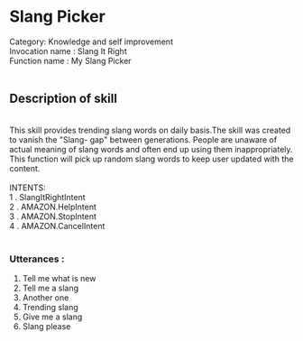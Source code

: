 
<H1>Slang Picker 
<br></H1>
Category: Knowledge and self improvement<br>
Invocation name : Slang It Right<br>
Function name   : My Slang Picker<br>
<br>
<H2>Description of skill</H2>
<br>
This skill provides trending slang words on daily basis.The skill was created to vanish the "Slang- gap" between generations.
People are unaware of actual meaning of slang words and often end up using them inappropriately. This function will pick up random slang words to keep user updated with the content.
<br>
<br>
INTENTS: <br>
1 . SlangItRightIntent <br>
2 . AMAZON.HelpIntent<br>
3 . AMAZON.StopIntent<br>
4 . AMAZON.CancelIntent<br>
<br>
<H3> Utterances : </H3>
<ol>
  <li> Tell me what is new </li>
  <li> Tell me a slang </li>
  <li> Another one </li>
  <li> Trending slang </li>
  <li> Give me a slang </li>
  <li> Slang please </li>
 
  </ol>
